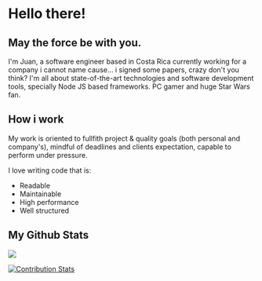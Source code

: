# Hello there!
## May the force be with you.
I'm Juan, a software engineer based in Costa Rica currently working for a company i cannot name cause... i signed some papers, crazy don't you think? I'm all about state-of-the-art technologies and software development tools, specially Node JS based frameworks. PC gamer and huge Star Wars fan.

## How i work
My work is oriented to fullfith project & quality goals (both personal and company's), mindful of deadlines and clients expectation, capable to perform under pressure.

I love writing code that is:
* Readable
* Maintainable
* High performance
* Well structured

## My Github Stats
![](https://github-readme-stats.vercel.app/api?username=JuankBregar&show_icons=true&title_color=000&bg_color=efefef)

[![Contribution Stats](https://github-contribution-stats.vercel.app/api/?username=JuankBregar)](https://github.com/JuankBregar/github-contribution-stats/)
